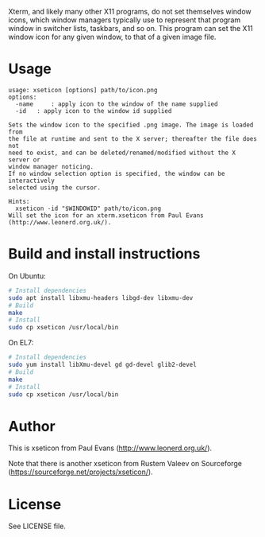 Xterm, and likely many other X11 programs, do not set themselves window icons, which window managers typically use to represent that program window in switcher lists, taskbars, and so on. This program can set the X11 window icon for any given window, to that of a given image file.

Usage
=====
    usage: xseticon [options] path/to/icon.png
    options:
      -name     : apply icon to the window of the name supplied
      -id   : apply icon to the window id supplied
    
    Sets the window icon to the specified .png image. The image is loaded from
    the file at runtime and sent to the X server; thereafter the file does not
    need to exist, and can be deleted/renamed/modified without the X server or
    window manager noticing.
    If no window selection option is specified, the window can be interactively
    selected using the cursor.
    
    Hints:
      xseticon -id "$WINDOWID" path/to/icon.png
    Will set the icon for an xterm.xseticon from Paul Evans (http://www.leonerd.org.uk/).

Build and install instructions
==============================

On Ubuntu:

``` bash
# Install dependencies
sudo apt install libxmu-headers libgd-dev libxmu-dev
# Build
make
# Install
sudo cp xseticon /usr/local/bin
```
On EL7:

```bash
# Install dependencies
sudo yum install libXmu-devel gd gd-devel glib2-devel
# Build
make
# Install
sudo cp xseticon /usr/local/bin
```

Author
======
This is xseticon from Paul Evans (http://www.leonerd.org.uk/).

Note that there is another xseticon from Rustem Valeev on Sourceforge (https://sourceforge.net/projects/xseticon/).

License
=======

See LICENSE file.

